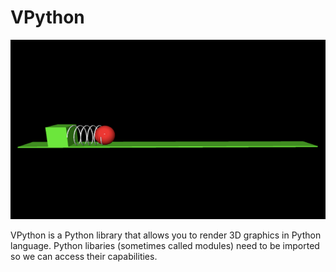 # VPython

![Alt text](image-4.png)

VPython is a Python library that allows you to render 3D graphics in Python language. Python libaries (sometimes called modules) need to be imported so we can access their capabilities. 